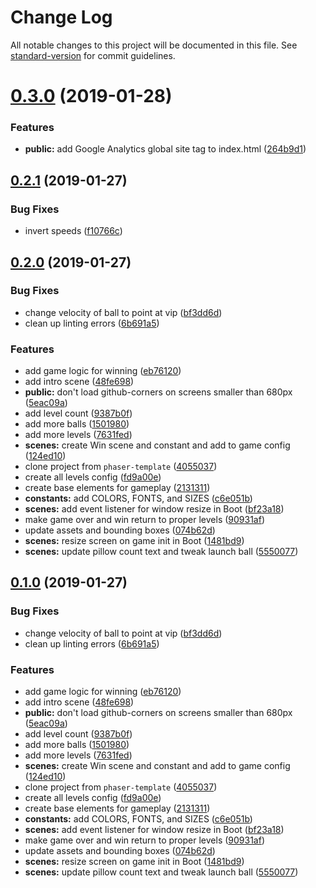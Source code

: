 # Change Log

All notable changes to this project will be documented in this file. See [standard-version](https://github.com/conventional-changelog/standard-version) for commit guidelines.

<a name="0.3.0"></a>
# [0.3.0](https://github.com/remarkablegames/fortify/compare/v0.2.1...v0.3.0) (2019-01-28)


### Features

* **public:** add Google Analytics global site tag to index.html ([264b9d1](https://github.com/remarkablegames/fortify/commit/264b9d1))



<a name="0.2.1"></a>
## [0.2.1](https://github.com/remarkablegames/fortify/compare/v0.2.0...v0.2.1) (2019-01-27)


### Bug Fixes

* invert speeds ([f10766c](https://github.com/remarkablegames/fortify/commit/f10766c))



<a name="0.2.0"></a>
## [0.2.0](https://github.com/remarkablegames/fortify/compare/v0.1.0...v0.2.0) (2019-01-27)


### Bug Fixes

* change velocity of ball to point at vip ([bf3dd6d](https://github.com/remarkablegames/fortify/commit/bf3dd6d))
* clean up linting errors ([6b691a5](https://github.com/remarkablegames/fortify/commit/6b691a5))


### Features

* add game logic for winning ([eb76120](https://github.com/remarkablegames/fortify/commit/eb76120))
* add intro scene ([48fe698](https://github.com/remarkablegames/fortify/commit/48fe698))
* **public:** don't load github-corners on screens smaller than 680px ([5eac09a](https://github.com/remarkablegames/fortify/commit/5eac09a))
* add level count ([9387b0f](https://github.com/remarkablegames/fortify/commit/9387b0f))
* add more balls ([1501980](https://github.com/remarkablegames/fortify/commit/1501980))
* add more levels ([7631fed](https://github.com/remarkablegames/fortify/commit/7631fed))
* **scenes:** create Win scene and constant and add to game config ([124ed10](https://github.com/remarkablegames/fortify/commit/124ed10))
* clone project from `phaser-template` ([4055037](https://github.com/remarkablegames/fortify/commit/4055037))
* create all levels config ([fd9a00e](https://github.com/remarkablegames/fortify/commit/fd9a00e))
* create base elements for gameplay ([2131311](https://github.com/remarkablegames/fortify/commit/2131311))
* **constants:** add COLORS, FONTS, and SIZES ([c6e051b](https://github.com/remarkablegames/fortify/commit/c6e051b))
* **scenes:** add event listener for window resize in Boot ([bf23a18](https://github.com/remarkablegames/fortify/commit/bf23a18))
* make game over and win return to proper levels ([90931af](https://github.com/remarkablegames/fortify/commit/90931af))
* update assets and bounding boxes ([074b62d](https://github.com/remarkablegames/fortify/commit/074b62d))
* **scenes:** resize screen on game init in Boot ([1481bd9](https://github.com/remarkablegames/fortify/commit/1481bd9))
* **scenes:** update pillow count text and tweak launch ball ([5550077](https://github.com/remarkablegames/fortify/commit/5550077))



<a name="0.1.0"></a>
## [0.1.0](https://github.com/remarkablegames/fortify/tree/v0.1.0) (2019-01-27)


### Bug Fixes

* change velocity of ball to point at vip ([bf3dd6d](https://github.com/remarkablegames/fortify/commit/bf3dd6d))
* clean up linting errors ([6b691a5](https://github.com/remarkablegames/fortify/commit/6b691a5))


### Features

* add game logic for winning ([eb76120](https://github.com/remarkablegames/fortify/commit/eb76120))
* add intro scene ([48fe698](https://github.com/remarkablegames/fortify/commit/48fe698))
* **public:** don't load github-corners on screens smaller than 680px ([5eac09a](https://github.com/remarkablegames/fortify/commit/5eac09a))
* add level count ([9387b0f](https://github.com/remarkablegames/fortify/commit/9387b0f))
* add more balls ([1501980](https://github.com/remarkablegames/fortify/commit/1501980))
* add more levels ([7631fed](https://github.com/remarkablegames/fortify/commit/7631fed))
* **scenes:** create Win scene and constant and add to game config ([124ed10](https://github.com/remarkablegames/fortify/commit/124ed10))
* clone project from `phaser-template` ([4055037](https://github.com/remarkablegames/fortify/commit/4055037))
* create all levels config ([fd9a00e](https://github.com/remarkablegames/fortify/commit/fd9a00e))
* create base elements for gameplay ([2131311](https://github.com/remarkablegames/fortify/commit/2131311))
* **constants:** add COLORS, FONTS, and SIZES ([c6e051b](https://github.com/remarkablegames/fortify/commit/c6e051b))
* **scenes:** add event listener for window resize in Boot ([bf23a18](https://github.com/remarkablegames/fortify/commit/bf23a18))
* make game over and win return to proper levels ([90931af](https://github.com/remarkablegames/fortify/commit/90931af))
* update assets and bounding boxes ([074b62d](https://github.com/remarkablegames/fortify/commit/074b62d))
* **scenes:** resize screen on game init in Boot ([1481bd9](https://github.com/remarkablegames/fortify/commit/1481bd9))
* **scenes:** update pillow count text and tweak launch ball ([5550077](https://github.com/remarkablegames/fortify/commit/5550077))
